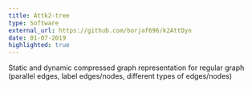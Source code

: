 ```yaml
---
title: Attk2-tree
type: Software
external_url: https://github.com/borjaf696/k2AttDyn
date: 01-07-2019
highlighted: true
---
```


Static and dynamic compressed graph representation for regular graph (parallel edges, label edges/nodes, different types of edges/nodes)